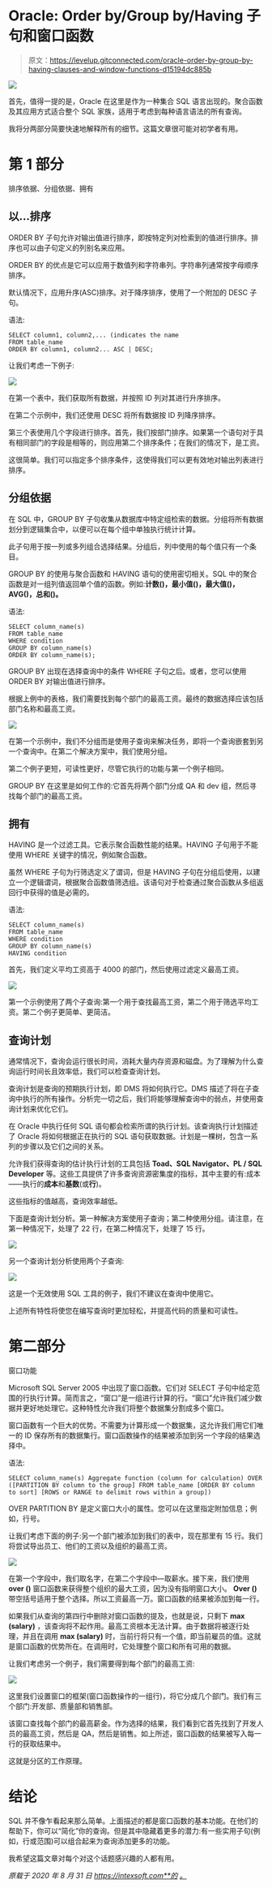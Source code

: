 # Oracle: Order by/Group by/Having 子句和窗口函数

> 原文：<https://levelup.gitconnected.com/oracle-order-by-group-by-having-clauses-and-window-functions-d15194dc885b>

![](img/76eda056c47ca6dc8b5f80435e97efbe.png)

首先，值得一提的是，Oracle 在这里是作为一种集合 SQL 语言出现的。聚合函数及其应用方式适合整个 SQL 家族，适用于考虑到每种语言语法的所有查询。

我将分两部分简要快速地解释所有的细节。这篇文章很可能对初学者有用。

# 第 1 部分
排序依据、分组依据、拥有

## 以...排序

ORDER BY 子句允许对输出值进行排序，即按特定列对检索到的值进行排序。排序也可以由子句定义的列别名来应用。

ORDER BY 的优点是它可以应用于数值列和字符串列。字符串列通常按字母顺序排序。

默认情况下，应用升序(ASC)排序。对于降序排序，使用了一个附加的 DESC 子句。

语法:

```
SELECT column1, column2,... (indicates the name
FROM table_name
ORDER BY column1, column2... ASC | DESC;
```

让我们考虑一下例子:

![](img/bdae8ab8e25f1c42f6c6552f91919b6a.png)

在第一个表中，我们获取所有数据，并按照 ID 列对其进行升序排序。

在第二个示例中，我们还使用 DESC 将所有数据按 ID 列降序排序。

第三个表使用几个字段进行排序。首先，我们按部门排序。如果第一个语句对于具有相同部门的字段是相等的，则应用第二个排序条件；在我们的情况下，是工资。

这很简单。我们可以指定多个排序条件，这使得我们可以更有效地对输出列表进行排序。

## 分组依据

在 SQL 中，GROUP BY 子句收集从数据库中特定组检索的数据。分组将所有数据划分到逻辑集合中，以便可以在每个组中单独执行统计计算。

此子句用于按一列或多列组合选择结果。分组后，列中使用的每个值只有一个条目。

GROUP BY 的使用与聚合函数和 HAVING 语句的使用密切相关。SQL 中的聚合函数是对一组列值返回单个值的函数。例如:**计数()，最小值()，最大值()，AVG()，总和()。**

语法:

```
SELECT column_name(s)
FROM table_name
WHERE condition
GROUP BY column_name(s)
ORDER BY column_name(s);
```

GROUP BY 出现在选择查询中的条件 WHERE 子句之后。或者，您可以使用 ORDER BY 对输出值进行排序。

根据上例中的表格，我们需要找到每个部门的最高工资。最终的数据选择应该包括部门名称和最高工资。

![](img/323f202d1589c52ad5730a9294efed66.png)

在第一个示例中，我们不分组而是使用子查询来解决任务，即将一个查询嵌套到另一个查询中。在第二个解决方案中，我们使用分组。

第二个例子更短，可读性更好，尽管它执行的功能与第一个例子相同。

GROUP BY 在这里是如何工作的:它首先将两个部门分成 QA 和 dev 组，然后寻找每个部门的最高工资。

## 拥有

HAVING 是一个过滤工具。它表示聚合函数性能的结果。HAVING 子句用于不能使用 WHERE 关键字的情况，例如聚合函数。

虽然 WHERE 子句为行筛选定义了谓词，但是 HAVING 子句在分组后使用，以建立一个逻辑谓词，根据聚合函数值筛选组。该语句对于检查通过聚合函数从多组返回行中获得的值是必需的。

语法:

```
SELECT column_name(s)
FROM table_name
WHERE condition
GROUP BY column_name(s)
HAVING condition
```

首先，我们定义平均工资高于 4000 的部门，然后使用过滤定义最高工资。

![](img/10508c07620935dd5b228af8aa7c9b96.png)

第一个示例使用了两个子查询:第一个用于查找最高工资，第二个用于筛选平均工资。第二个例子更简单、更简洁。

## 查询计划

通常情况下，查询会运行很长时间，消耗大量内存资源和磁盘。为了理解为什么查询运行时间长且效率低，我们可以检查查询计划。

查询计划是查询的预期执行计划，即 DMS 将如何执行它。DMS 描述了将在子查询中执行的所有操作。分析完一切之后，我们将能够理解查询中的弱点，并使用查询计划来优化它们。

在 Oracle 中执行任何 SQL 语句都会检索所谓的执行计划。该查询执行计划描述了 Oracle 将如何根据正在执行的 SQL 语句获取数据。计划是一棵树，包含一系列的步骤以及它们之间的关系。

允许我们获得查询的估计执行计划的工具包括 **Toad、SQL Navigator、PL / SQL Developer** 等。这些工具提供了许多查询资源密集度的指标，其中主要的有:成本——执行的**成本**和**基数**(或**行**)。

这些指标的值越高，查询效率越低。

下面是查询计划分析。第一种解决方案使用子查询；第二种使用分组。请注意，在第一种情况下，处理了 22 行，在第二种情况下，处理了 15 行。

![](img/d8d35813f287d124fc399a5bd907a30a.png)

另一个查询计划分析使用两个子查询:

![](img/b53ee562350dc8e3b0020941f9c25559.png)

这是一个无效使用 SQL 工具的例子，我们不建议在查询中使用它。

上述所有特性将使您在编写查询时更加轻松，并提高代码的质量和可读性。

# 第二部分
窗口功能

Microsoft SQL Server 2005 中出现了窗口函数。它们对 SELECT 子句中给定范围的行执行计算。简而言之，“窗口”是一组进行计算的行。“窗口”允许我们减少数据并更好地处理它。这种特性允许我们将整个数据集分割成多个窗口。

窗口函数有一个巨大的优势。不需要为计算形成一个数据集，这允许我们用它们唯一的 ID 保存所有的数据集行。窗口函数操作的结果被添加到另一个字段的结果选择中。

语法:

```
SELECT column_name(s) Aggregate function (column for calculation) OVER ([PARTITION BY column to the group] FROM table_name [ORDER BY column to sort] [ROWS or RANGE to delimit rows within a group])
```

OVER PARTITION BY 是定义窗口大小的属性。您可以在这里指定附加信息；例如，行号。

让我们考虑下面的例子:另一个部门被添加到我们的表中，现在那里有 15 行。我们将尝试导出员工、他们的工资以及组织的最高工资。

![](img/3fcdd04139e441d5d44413833568f71b.png)

在第一个字段中，我们取名字，在第二个字段中—取薪水。接下来，我们使用 **over ()** 窗口函数来获得整个组织的最大工资，因为没有指明窗口大小。 **Over ()** 带空括号适用于整个选择。所以工资最高一万。窗口函数的结果被添加到每一行。

如果我们从查询的第四行中删除对窗口函数的提及，也就是说，只剩下 **max (salary)** ，该查询将不起作用。最高工资根本无法计算。由于数据将被逐行处理，并且在调用 **max (salary)** 时，当前行将只有一个值，即当前雇员的值。这就是窗口函数的优势所在。在调用时，它处理整个窗口和所有可用的数据。

让我们考虑另一个例子，我们需要得到每个部门的最高工资:

![](img/d4c53b86e0313ecb1caf301dfd72072f.png)

这里我们设置窗口的框架(窗口函数操作的一组行)，将它分成几个部门。我们有三个部门:开发部、质量部和销售部。

该窗口查找每个部门的最高薪金。作为选择的结果，我们看到它首先找到了开发人员的最高工资，然后是 QA，然后是销售。如上所述，窗口函数的结果被写入每一行的获取结果中。

这就是分区的工作原理。

# 结论

SQL 并不像乍看起来那么简单。上面描述的都是窗口函数的基本功能。在他们的帮助下，你可以“简化”你的查询。但是其中隐藏着更多的潜力:有一些实用子句(例如，行或范围)可以组合起来为查询添加更多的功能。

我希望这篇文章对每个对这个话题感兴趣的人都有用。

*原载于 2020 年 8 月 31 日 https://intexsoft.com**的* [*。*](https://intexsoft.com/)